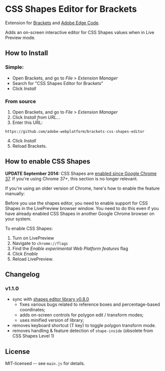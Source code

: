 # CSS Shapes Editor for Brackets

Extension for [Brackets](https://github.com/adobe/brackets/) and [Adobe Edge Code](http://html.adobe.com/edge/code/).

Adds an on-screen interactive editor for CSS Shapes values when in Live Preview mode.

## How to Install

### Simple:
- Open Brackets, and go to _File_ >  _Extension Manager_
- Search for "CSS Shapes Editor for Brackets"
- Click _Install_

### From source

1. Open Brackets, and go to _File_ >  _Extension Manager_
2. Click _Install from URL..._
3. Enter this URL:

```
https://github.com/adobe-webplatform/brackets-css-shapes-editor
```
4. Click _Install_
5. Reload Brackets.

## How to enable CSS Shapes

**UPDATE September 2014:** CSS Shapes are [enabled since Google Chrome 37](https://blogs.adobe.com/webplatform/2014/08/28/css-shapes-now-in-chrome-37/). If you're using Chrome 37+, this section is no longer relevant.

If you're using an older version of Chrome, here's how to enable the feature manually:

Before you use the shapes editor, you need to enable support for CSS Shapes in the LivePreview browser window. You need to do this even if you have already enabled CSS Shapes in another Google Chrome browser on your system.

To enable CSS Shapes:

1. Turn on LivePreview
2. Navigate to `chrome://flags`
3. Find the _Enable experimental Web Platform features_ flag
4. Click _Enable_
5. Reload LivePreview.

## Changelog

### v1.1.0
- sync with [shapes editor library v0.8.0](https://github.com/adobe-webplatform/css-shapes-editor/releases/tag/v0.8.0)
  - fixes various bugs related to reference boxes and percentage-based coordinates;
  - adds on-screen controls for polygon edit / transform modes;
  - uses minified version of library;
- removes keyboard shortcut (T key) to toggle polygon transform mode.
- removes handling & feature detection of `shape-inside` (obsolete from CSS Shapes Level 1)

## License

MIT-licensed -- see `main.js` for details.
